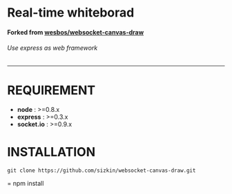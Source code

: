 Real-time whiteborad 
==================== 
#### Forked from [wesbos/websocket-canvas-draw](https://github.com/wesbos/websocket-canvas-draw) 
###### Use express as web framework
-------------------- 

REQUIREMENT
===========
* __node__ : >=0.8.x
* __express__ : >=0.3.x
* __socket.io__ : >=0.9.x

INSTALLATION
============

    git clone https://github.com/sizkin/websocket-canvas-draw.git 
=
    npm install 
